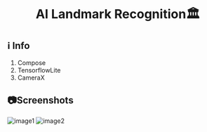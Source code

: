 # <p align="center"> AI Landmark Recognition🏛️ </p>

## ℹ️ Info
1) Compose
2) TensorflowLite
3) CameraX

## 📷Screenshots
![image1](https://github.com/youssefelfeky1/LandmarkRecognitionTensorflow/assets/124710627/b1579848-9c18-4282-9970-d25c79a0568f)
![image2](https://github.com/youssefelfeky1/LandmarkRecognitionTensorflow/assets/124710627/36e74051-7ab0-4e8b-810c-e0fba325bab6)
